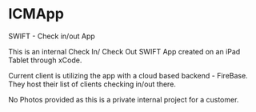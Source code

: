 # ICMApp
SWIFT - Check in/out App

This is an internal Check In/ Check Out SWIFT App created on an iPad Tablet through xCode. 

Current client is utilizing the app with a cloud based backend - FireBase. They host their list of clients checking in/out there.

No Photos provided as this is a private internal project for a customer. 
